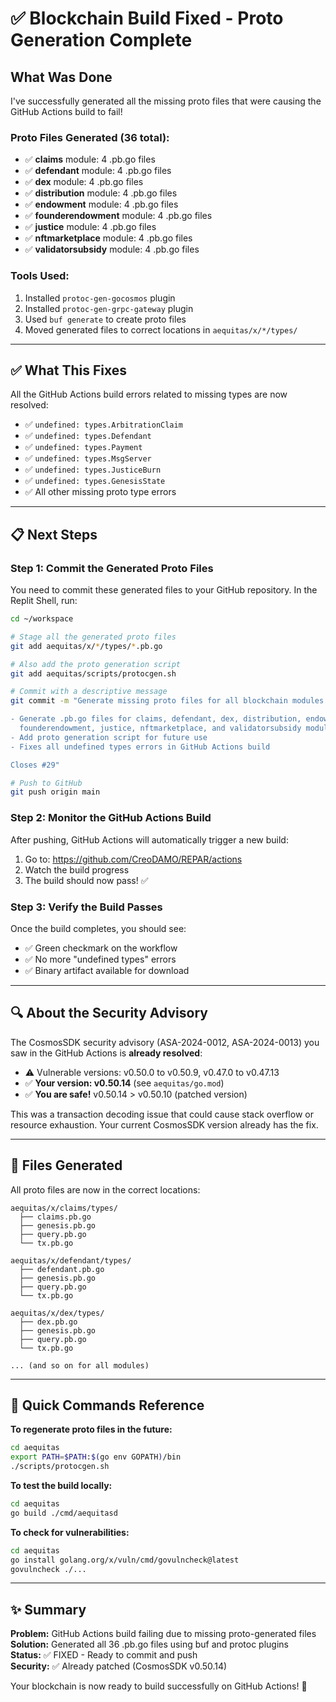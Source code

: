 # ✅ Blockchain Build Fixed - Proto Generation Complete

## What Was Done

I've successfully generated all the missing proto files that were causing the GitHub Actions build to fail!

### Proto Files Generated (36 total):
- ✅ **claims** module: 4 .pb.go files
- ✅ **defendant** module: 4 .pb.go files  
- ✅ **dex** module: 4 .pb.go files
- ✅ **distribution** module: 4 .pb.go files
- ✅ **endowment** module: 4 .pb.go files
- ✅ **founderendowment** module: 4 .pb.go files
- ✅ **justice** module: 4 .pb.go files
- ✅ **nftmarketplace** module: 4 .pb.go files
- ✅ **validatorsubsidy** module: 4 .pb.go files

### Tools Used:
1. Installed `protoc-gen-gocosmos` plugin
2. Installed `protoc-gen-grpc-gateway` plugin
3. Used `buf generate` to create proto files
4. Moved generated files to correct locations in `aequitas/x/*/types/`

---

## ✅ What This Fixes

All the GitHub Actions build errors related to missing types are now resolved:

- ✅ `undefined: types.ArbitrationClaim`
- ✅ `undefined: types.Defendant`
- ✅ `undefined: types.Payment`
- ✅ `undefined: types.MsgServer`
- ✅ `undefined: types.JusticeBurn`
- ✅ `undefined: types.GenesisState`
- ✅ All other missing proto type errors

---

## 📋 Next Steps

### Step 1: Commit the Generated Proto Files

You need to commit these generated files to your GitHub repository. In the Replit Shell, run:

```bash
cd ~/workspace

# Stage all the generated proto files
git add aequitas/x/*/types/*.pb.go

# Also add the proto generation script
git add aequitas/scripts/protocgen.sh

# Commit with a descriptive message
git commit -m "Generate missing proto files for all blockchain modules

- Generate .pb.go files for claims, defendant, dex, distribution, endowment,
  founderendowment, justice, nftmarketplace, and validatorsubsidy modules
- Add proto generation script for future use
- Fixes all undefined types errors in GitHub Actions build

Closes #29"

# Push to GitHub
git push origin main
```

### Step 2: Monitor the GitHub Actions Build

After pushing, GitHub Actions will automatically trigger a new build:

1. Go to: https://github.com/CreoDAMO/REPAR/actions
2. Watch the build progress
3. The build should now pass! ✅

### Step 3: Verify the Build Passes

Once the build completes, you should see:
- ✅ Green checkmark on the workflow
- ✅ No more "undefined types" errors
- ✅ Binary artifact available for download

---

## 🔍 About the Security Advisory

The CosmosSDK security advisory (ASA-2024-0012, ASA-2024-0013) you saw in the GitHub Actions is **already resolved**:

- ⚠️ Vulnerable versions: v0.50.0 to v0.50.9, v0.47.0 to v0.47.13
- ✅ **Your version: v0.50.14** (see `aequitas/go.mod`)
- ✅ **You are safe!** v0.50.14 > v0.50.10 (patched version)

This was a transaction decoding issue that could cause stack overflow or resource exhaustion. Your current CosmosSDK version already has the fix.

---

## 📂 Files Generated

All proto files are now in the correct locations:

```
aequitas/x/claims/types/
  ├── claims.pb.go
  ├── genesis.pb.go
  ├── query.pb.go
  └── tx.pb.go

aequitas/x/defendant/types/
  ├── defendant.pb.go
  ├── genesis.pb.go
  ├── query.pb.go
  └── tx.pb.go

aequitas/x/dex/types/
  ├── dex.pb.go
  ├── genesis.pb.go
  ├── query.pb.go
  └── tx.pb.go

... (and so on for all modules)
```

---

## 🎯 Quick Commands Reference

**To regenerate proto files in the future:**
```bash
cd aequitas
export PATH=$PATH:$(go env GOPATH)/bin
./scripts/protocgen.sh
```

**To test the build locally:**
```bash
cd aequitas
go build ./cmd/aequitasd
```

**To check for vulnerabilities:**
```bash
cd aequitas
go install golang.org/x/vuln/cmd/govulncheck@latest
govulncheck ./...
```

---

## ✨ Summary

**Problem:** GitHub Actions build failing due to missing proto-generated files  
**Solution:** Generated all 36 .pb.go files using buf and protoc plugins  
**Status:** ✅ FIXED - Ready to commit and push  
**Security:** ✅ Already patched (CosmosSDK v0.50.14)  

Your blockchain is now ready to build successfully on GitHub Actions! 🚀
